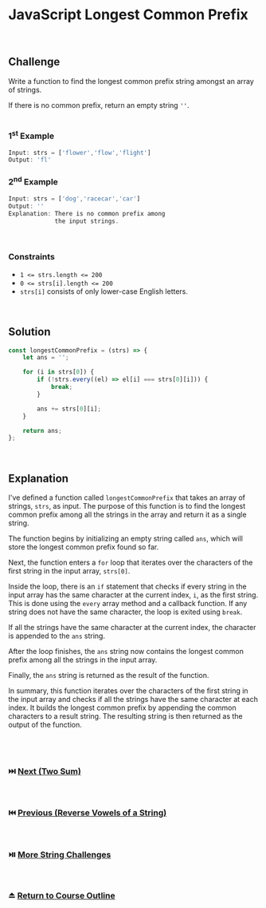 # JavaScript Longest Common Prefix
<br/>

## Challenge

Write a function to find the longest common prefix string amongst an array of strings.

If there is no common prefix, return an empty string `''`.
<br/>
<br/>

### 1<sup>st</sup> Example

```JavaScript
Input: strs = ['flower','flow','flight']
Output: 'fl'
```

### 2<sup>nd</sup> Example

```JavaScript
Input: strs = ['dog','racecar','car']
Output: ''
Explanation: There is no common prefix among
             the input strings.
```

<br/>

### Constraints

- `1 <= strs.length <= 200`
- `0 <= strs[i].length <= 200`
- `strs[i]` consists of only lower-case English letters.

<br/>

## Solution

```JavaScript
const longestCommonPrefix = (strs) => {
    let ans = '';

    for (i in strs[0]) {
        if (!strs.every((el) => el[i] === strs[0][i])) {
            break;
        }

        ans += strs[0][i];
    }

    return ans;
};
```

<br/>

## Explanation

I've defined a function called `longestCommonPrefix` that takes an array of strings, `strs`, as input. The purpose of this function is to find the longest common prefix among all the strings in the array and return it as a single string.
<br/>

The function begins by initializing an empty string called `ans`, which will store the longest common prefix found so far.
<br/>

Next, the function enters a `for` loop that iterates over the characters of the first string in the input array, `strs[0]`.
<br/>

Inside the loop, there is an `if` statement that checks if every string in the input array has the same character at the current index, `i`, as the first string. This is done using the `every` array method and a callback function. If any string does not have the same character, the loop is exited using `break`.
<br/>

If all the strings have the same character at the current index, the character is appended to the `ans` string.
<br/>

After the loop finishes, the `ans` string now contains the longest common prefix among all the strings in the input array.
<br/>

Finally, the `ans` string is returned as the result of the function.
<br/>

In summary, this function iterates over the characters of the first string in the input array and checks if all the strings have the same character at each index. It builds the longest common prefix by appending the common characters to a result string. The resulting string is then returned as the output of the function.
<br/>
<br/>
<br/>
<br/>

### :next_track_button: [Next (Two Sum)][Next]
<br/>

### :previous_track_button: [Previous (Reverse Vowels of a String)][Previous]
<br/>

### :play_or_pause_button: [More String Challenges][More]
<br/>

### :eject_button: [Return to Course Outline][Return]
<br/>

[Next]: https://github.com/Superklok/JavaScriptArrays/blob/main/JavaScriptTwoSum.md
[Previous]: https://github.com/Superklok/JavaScriptStrings/blob/main/JavaScriptReverseVowelsOfAString.md
[More]: https://github.com/Superklok/JavaScriptStrings
[Return]: https://github.com/Superklok/LearnJavaScript